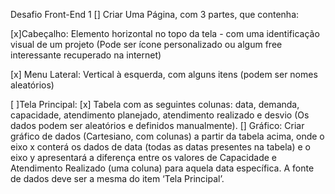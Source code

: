 Desafio Front-End 1 
[] Criar Uma Página, com 3 partes, que contenha: 

[x]Cabeçalho:
   Elemento horizontal no topo da tela - com uma identificação visual de um projeto
    (Pode ser ícone personalizado ou algum free interessante recuperado na internet) 


[x] Menu Lateral:
    Vertical à esquerda, com alguns itens (podem ser nomes aleatórios) 

[ ]Tela Principal: 
 [x] Tabela com as seguintes colunas: 
    data, demanda, capacidade, atendimento planejado, atendimento realizado e desvio (Os dados podem ser aleatórios e definidos manualmente). 
  [] Gráfico: Criar gráfico de dados (Cartesiano, com colunas) a partir da tabela acima, onde o eixo x conterá os dados de data (todas as datas presentes na tabela) e o eixo y apresentará a diferença entre os valores de Capacidade e Atendimento Realizado (uma coluna) para aquela data específica. A fonte de dados deve ser a mesma do item ‘Tela Principal’. 

